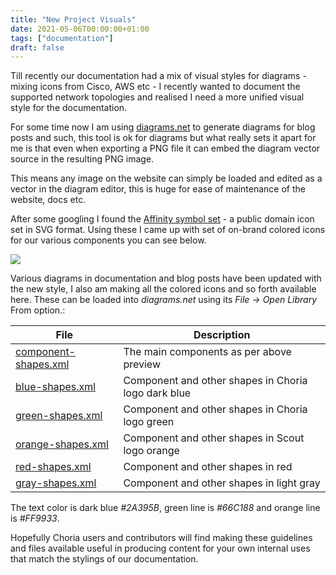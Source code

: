 ```yaml
---
title: "New Project Visuals"
date: 2021-05-06T00:00:00+01:00
tags: ["documentation"]
draft: false
---
```


Till recently our documentation had a mix of visual styles for diagrams - mixing icons from Cisco, AWS etc - I recently 
wanted to document the supported network topologies and realised I need a more unified visual style for the documentation.

For some time now I am using [diagrams.net](https://diagrams.net) to generate diagrams for blog posts and such, this
tool is ok for diagrams but what really sets it apart for me is that even when exporting a PNG file it can embed the 
diagram vector source in the resulting PNG image.

This means any image on the website can simply be loaded and edited as a vector in the diagram editor, this is huge
for ease of maintenance of the website, docs etc.

After some googling I found the [Affinity symbol set](https://github.com/ecceman/affinity) - a public domain icon set in
SVG format.  Using these I came up with set of on-brand colored icons for our various components you can see below.

![](/blog/img/drawio-components.png)

Various diagrams in documentation and blog posts have been updated with the new style, I also am making all the colored
icons and so forth available here. These can be loaded into *diagrams.net* using its *File -> Open Library* From option.:

|File|Description|
|----|-----------|
|[component-shapes.xml](https://choria.io/docs/component-shapes.xml)|The main components as per above preview|
|[blue-shapes.xml](https://choria.io/docs/blue-shapes.xml)|Component and other shapes in Choria logo dark blue|
|[green-shapes.xml](https://choria.io/docs/green-shapes.xml)|Component and other shapes in Choria logo green|
|[orange-shapes.xml](https://choria.io/docs/orange-shapes.xml)|Component and other shapes in Scout logo orange|
|[red-shapes.xml](https://choria.io/docs/red-shapes.xml)|Component and other shapes in red|
|[gray-shapes.xml](https://choria.io/docs/gray-shapes.xml)|Component and other shapes in light gray|

The text color is dark blue *#2A395B*, green line is *#66C188* and orange line is *#FF9933*.

Hopefully Choria users and contributors will find making these guidelines and files available useful in producing content
for your own internal uses that match the stylings of our documentation.

<!--more-->
